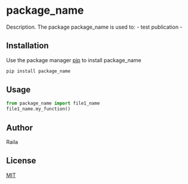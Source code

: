 # package_name

Description.
The package package_name is used to: - test publication -

## Installation

Use the package manager [pip](https://pip.pypa.io/en/stable/) to install package_name

```bash
pip install package_name
```

## Usage

```python
from package_name import file1_name
file1_name.my_function()
```

## Author

Raila

## License

[MIT](https://choosealicense.com/licenses/mit/)
